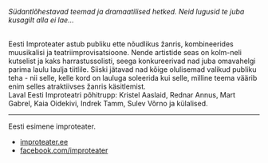 *Südantlõhestavad teemad ja dramaatilised hetked. Neid lugusid te juba kusagilt alla ei lae...*<br><br>

Eesti Improteater astub publiku ette nõudlikus žanris, kombineerides muusikalisi ja teatriimprovisatsioone. Nende artistide seas on kolm-neli kutselist ja kaks harrastussolisti, seega konkureerivad nad juba omavahelgi parima laulu laulja tiitlile. Siiski jätavad nad kõige olulisemad valikud publiku teha - nii selle, kelle kord on lauluga soleerida kui selle, milline teema väärib enim selles atraktiivses žanris käsitlemist.<br>
Laval Eesti Improteatri põhitrupp: Kristel Aaslaid, Rednar Annus, Mart Gabrel, Kaia Oidekivi, Indrek Tamm, Sulev Võrno ja külalised.

---
Eesti esimene improteater.

- [improteater.ee](http://www.improteater.ee)
- [facebook.com/improteater](https://www.facebook.com/improteater/)

